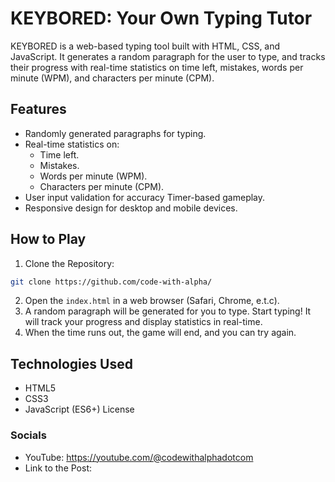 # KEYBORED: Your Own Typing Tutor

KEYBORED is a web-based typing tool built with HTML, CSS, and JavaScript. It generates a random paragraph for the user to type, and tracks their progress with real-time statistics on time left, mistakes, words per minute (WPM), and characters per minute (CPM).

## Features

- Randomly generated paragraphs for typing.
- Real-time statistics on:
  - Time left.
  - Mistakes.
  - Words per minute (WPM).
  - Characters per minute (CPM).
- User input validation for accuracy Timer-based gameplay.
- Responsive design for desktop and mobile devices.

## How to Play

1. Clone the Repository:
```bash 
git clone https://github.com/code-with-alpha/
```
2. Open the `index.html` in a web browser (Safari, Chrome, e.t.c).
3. A random paragraph will be generated for you to type. Start typing!
It will track your progress and display statistics in real-time.
4. When the time runs out, the game will end, and you can try again.


## Technologies Used

- HTML5
- CSS3
- JavaScript (ES6+)
License

### Socials
- YouTube: https://youtube.com/@codewithalphadotcom
- Link to the Post: 